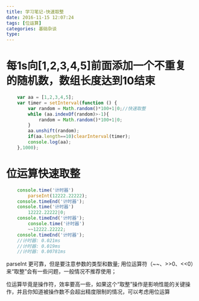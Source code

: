 ```yaml
---
title: 学习笔记-快速取整
date: 2016-11-15 12:07:24
tags: [位运算]
categories: 基础杂谈
type:
---
```

# 每1s向[1,2,3,4,5]前面添加一个不重复的随机数，数组长度达到10结束 #
```js
	var aa = [1,2,3,4,5];
    var timer = setInterval(function () {
        var random = Math.random()*100+1|0;//快速取整
        while (aa.indexOf(random)>-1){
            random = Math.random()*100+1|0;
        }
        aa.unshift(random);
        if(aa.length==10)clearInterval(timer);
        console.log(aa);
    },1000);
```
# 位运算快速取整 #
```js
	console.time('计时器')
 		parseInt(12222.22222);
	console.timeEnd('计时器');
	console.time('计时器')
 		12222.22222|0;
	console.timeEnd('计时器');
		console.time('计时器')
 		~~12222.22222;
	console.timeEnd('计时器');
	//计时器: 0.021ms
	//计时器: 0.019ms
	//计时器: 0.00781ms
```
<!--more-->
parseInt 更可靠，但是要注意参数的类型和数量;
用位运算符（~~、>>0、<<0）来“取整”会有一些问题，一般情况不推荐使用；

位运算毕竟是操作符，效率要高一些，如果这个“取整”操作是影响性能的关键操作，并且你知道被操作数不会超出精度限制的情况，可以考虑用位运算
